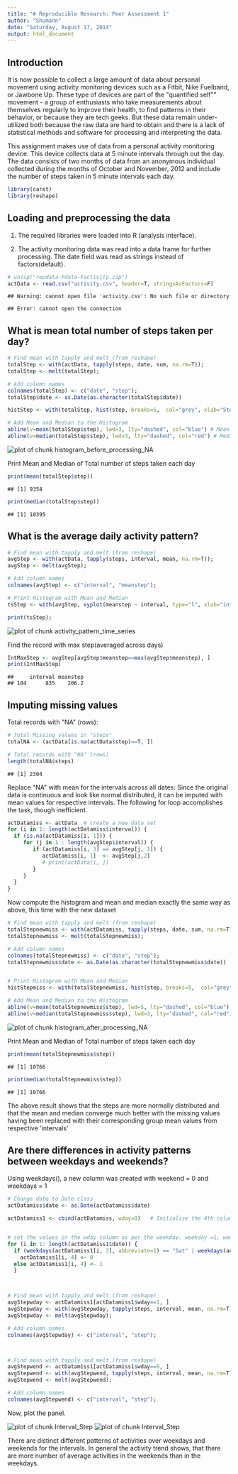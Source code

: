 ```yaml
---
title: "# Reproducible Research: Peer Assessment 1"
author: "Shumann"
date: "Saturday, August 17, 2014"
output: html_document
---
```

## Introduction

It is now possible to collect a large amount of data about personal movement using activity monitoring devices such as a Fitbit, Nike Fuelband, or Jawbone Up. These type of devices are part of the "quantified self"" movement - a group of enthusiasts who take measurements about themselves regularly to improve their health, to find patterns in their behavior, or because they are tech geeks. But these data remain under-utilized both because the raw data are hard to obtain and there is a lack of statistical methods and software for processing and interpreting the data.

This assignment makes use of data from a personal activity monitoring device. This device collects data at 5 minute intervals through out the day. The data consists of two months of data from an anonymous individual collected during the months of October and November, 2012 and include the number of steps taken in 5 minute intervals each day.




```r
library(caret)
library(reshape)
```

## Loading and preprocessing the data

1. The required libraries were loaded into R (analysis interface).

2. The activity monitoring data was read into a data frame for further processing.  The date field was read as strings instead of factors(default).


```r
# unzip("repdata-Fdata-Factivity.zip")
actData <- read.csv("activity.csv", header=T, stringsAsFactors=F)
```

```
## Warning: cannot open file 'activity.csv': No such file or directory
```

```
## Error: cannot open the connection
```

## What is mean total number of steps taken per day?


```r
# Find mean with tapply and melt (from reshape)
totalStep <- with(actData, tapply(steps, date, sum, na.rm=T));
totalStep <- melt(totalStep);

# Add column names
colnames(totalStep) <- c("date", "step");
totalStep$date <- as.Date(as.character(totalStep$date))

histStep <- with(totalStep, hist(step, breaks=5,  col="grey", xlab="Step", ylab="Frequency", main="Histogram- Total Number of Steps Each Day"))

# Add Mean and Median to the Histogram
abline(v=mean(totalStep$step), lwd=3, lty="dashed", col="blue") # Mean - Blue Line
abline(v=median(totalStep$step), lwd=3, lty="dashed", col="red") # Median Red line
```

![plot of chunk histogram_before_processing_NA](figure/histogram_before_processing_NA.png) 


Print Mean and Median of Total number of steps taken each day

```r
print(mean(totalStep$step))
```

```
## [1] 9354
```

```r
print(median(totalStep$step))
```

```
## [1] 10395
```


## What is the average daily activity pattern?


```r
# Find mean with tapply and melt (from reshape)
avgStep <- with(actData, tapply(steps, interval, mean, na.rm=T));
avgStep <- melt(avgStep);

# Add column names
colnames(avgStep) <- c("interval", "meanstep");

# Print Histogram with Mean and Median
tsStep <- with(avgStep, xyplot(meanstep ~ interval, type="l", xlab="interval", ylab="Average Step", main="Average Step per Interval"))

print(tsStep);
```

![plot of chunk activity_pattern_time_series](figure/activity_pattern_time_series.png) 

Find the record with max step(averaged across days)

```r
IntMaxStep <- avgStep[avgStep$meanstep==max(avgStep$meanstep), ]
print(IntMaxStep)
```

```
##     interval meanstep
## 104      835    206.2
```


## Imputing missing values
Total records with "NA" (rows):

```r
# Total Missing values in "steps"
totalNA <- (actData[is.na(actData$step)==T, ])

# Total records with "NA" (rows)
length(totalNA$steps)
```

```
## [1] 2304
```

Replace "NA" with mean for the intervals across all dates:
Since the original data is continuous and look like normal distributed, it can be imputed with mean values for respective intervals. The following for loop accomplishes the task, though inefficient.


```r
actDatamiss <- actData  # create a new data set
for (i in 1: length(actDatamiss$interval)) {
  if (is.na(actDatamiss[i, 1])) {
     for (j in 1 : length(avgStep$interval)) {
        if (actDatamiss[i, 3] == avgStep[j, 1]) {
           actDatamiss[i, 1]  <- avgStep[j,2]
           # print(actData[i, ])
        }
     }
  }
}
```

Now compute the histogram and mean and median exactly the same way as above, this time with the new dataset

```r
# Find mean with tapply and melt (from reshape)
totalStepnewmiss <- with(actDatamiss, tapply(steps, date, sum, na.rm=T));
totalStepnewmiss <- melt(totalStepnewmiss);

# Add column names
colnames(totalStepnewmiss) <- c("date", "step");
totalStepnewmiss$date <- as.Date(as.character(totalStepnewmiss$date))


# Print Histogram with Mean and Median
histStepmiss <- with(totalStepnewmiss, hist(step, breaks=5,  col="grey", xlab="Step", ylab="Frequency", main="Histogram- Total Number of Steps Each Day"))

# Add Mean and Median to the Histogram
abline(v=mean(totalStepnewmiss$step), lwd=5, lty="dashed", col="blue") # Mean - Blue Line
abline(v=median(totalStepnewmiss$step), lwd=3, lty="dashed", col="red") # Median Red line
```

![plot of chunk histogram_after_processing_NA](figure/histogram_after_processing_NA.png) 

Print Mean and Median of Total number of steps taken each day

```r
print(mean(totalStepnewmiss$step))
```

```
## [1] 10766
```

```r
print(median(totalStepnewmiss$step))
```

```
## [1] 10766
```
The above result shows that the steps are more normally distributed and that the mean and median converge much better with the missing values having been replaced with their corresponding group mean values from respective 'intervals'

## Are there differences in activity patterns between weekdays and weekends?

Using weekdays(), a new column was created with weekend = 0 and weekdays = 1


```r
# Change date to Date class
actDatamiss$date <- as.Date(actDatamiss$date)

actDatamiss1 <- cbind(actDatamiss, wday=0)   # Initialize the 4th column


# set the values in the wday column as per the weekday. weekday =1, weekend = 0
for (i in 1: length(actDatamiss1$date)) {
  if (weekdays(actDatamiss1[i, 2], abbreviate=1) == "Sat" | weekdays(actDatamiss1[i, 2], abbreviate=1) =="Sun")
    actDatamiss1[i, 4] <- 0
  else actDatamiss1[i, 4] <- 1
  }



# Find mean with tapply and melt (from reshape)
avgStepwday <- actDatamiss1[actDatamiss1$wday==1, ]
avgStepwday <- with(avgStepwday, tapply(steps, interval, mean, na.rm=T));
avgStepwday <- melt(avgStepwday);

# Add column names
colnames(avgStepwday) <- c("interval", "step");



# Find mean with tapply and melt (from reshape)
avgStepwend <- actDatamiss1[actDatamiss1$wday==0, ]
avgStepwend <- with(avgStepwend, tapply(steps, interval, mean, na.rm=T));
avgStepwend <- melt(avgStepwend);

# Add column names
colnames(avgStepwend) <- c("interval", "step");
```

Now, plot the panel.

![plot of chunk Interval_Step](figure/Interval_Step1.png) ![plot of chunk Interval_Step](figure/Interval_Step2.png) 
  

There are distinct different patterns of activities over weekdays and weekends for the intervals. In general the activity trend shows, that there are more number of average activities in the weekends than in the weekdays. 

  
